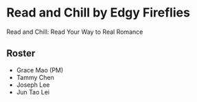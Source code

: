 # Read and Chill by Edgy Fireflies
Read and Chill: Read Your Way to Real Romance

## Roster
* Grace Mao (PM)
* Tammy Chen
* Joseph Lee
* Jun Tao Lei

